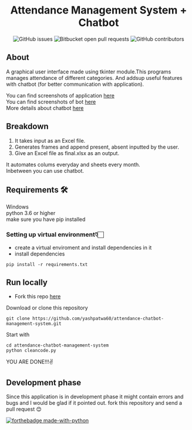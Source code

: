 <div align="center">
 
# Attendance Management System + Chatbot  
![GitHub issues](https://img.shields.io/github/issues-raw/yashpatwa60/Management-system?style=flat-square)
![Bitbucket open pull requests](https://img.shields.io/bitbucket/pr-raw/yashpatwa60/Management-system)
![GitHub contributors](https://img.shields.io/github/contributors/yashpatwa60/Management-system)
 
 </div>  
 


## About

A graphical user interface made using tkinter module.This programs manages attendance of different categories.
And addsup useful features with chatbot (for better communication with application).

You can find screenshots of application [here](https://www.linkedin.com/in/yash-patwa-558ab619b/)  
You can find screenshots of bot [here](https://www.linkedin.com/in/yash-patwa-558ab619b/)  
More details about chatbot [here](https://github.com/yashpatwa60/Tkinter-Bot)




## Breakdown
1. It takes input as an Excel file.
2. Generates frames and append present, absent inputted by the user.
3. Give an Excel file as final.xlsx as an output. 
 
It automates colums everyday and sheets every month.  
Inbetween you can use chatbot.  



## Requirements 🛠
Windows  
python 3.6 or higher  
make sure you have pip installed  

### Setting up virtual environment👇🏻

* create a virtual enviroment and install dependencies in it   
* install dependencies  
```
pip install -r requirements.txt
```




## Run locally
* Fork this repo [here](https://github.com/yashpatwa60/attendance-chatbot-management-system/fork)  
 
Download or clone this repository
```
git clone https://github.com/yashpatwa60/attendance-chatbot-management-system.git
```
Start with
```
cd attendance-chatbot-management-system
python cleancode.py
```
YOU ARE DONE!!!✌




## Development phase
Since this application is in development phase it might contain errors and bugs and I would be glad if it pointed out.
fork this repository and send a pull request 😊  


[![forthebadge made-with-python](http://ForTheBadge.com/images/badges/made-with-python.svg)](https://www.python.org/)


